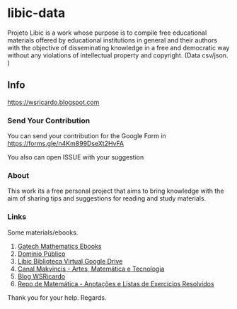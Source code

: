 # libic-data
Projeto Libic is a work whose purpose is to compile free educational materials offered by educational institutions in general and their authors with the objective of disseminating knowledge in a free and democratic way without any violations of intellectual property and copyright. (Data csv/json. )

## Info


https://wsricardo.blogspot.com



### Send Your Contribution

You can send your contribution for the Google Form in https://forms.gle/n4Km899DseXt2HvFA

You also can open ISSUE with your suggestion



### About

This work its a free personal project that aims to bring knowledge  with the aim of sharing tips and suggestions for reading and study materials.

### Links

Some materials/ebooks.

1. [Gatech Mathematics Ebooks](https://people.math.gatech.edu/~cain/textbooks/onlinebooks.html)
2. [Dominio Público](http://www.dominiopublico.gov.br/)
3. [Libic Biblioteca Virtual Google Drive](https://drive.google.com/drive/folders/11HN5KKEHTcUZVfn38KmLsg8iiZTOGH92?usp=sharing)
4. [Canal Makvincis - Artes, Matemática e Tecnologia](https://www.youtube.com/channel/UCoOdEvMxIKc4z2P0zkqjBFA)
5. [Blog WSRicardo](https://wsricardo.blogspot.com)
6. [Repo de Matemática - Anotações e Listas de Exercícios Resolvidos](https://github.com/wsricardo/matematica)


Thank you for your help.
Regards.
